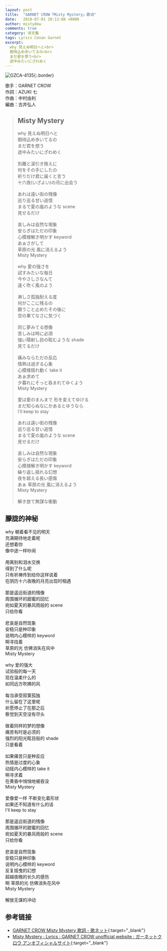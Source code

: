 ```yaml
---
layout: post
title:  "GARNET CROW「Misty Mystery」歌词"
date:   2018-07-01 20:11:08 +0800
author: mistydew
comments: true
category: 译文集
tags: Lyrics Conan Garnet
excerpt:
  why 見えぬ明日へと<br>
  期待込め歩いてるの<br>
  まだ君を想う<br>
  途中みたいにざわめく
---
```

![GZCA-4135](https://ganekuro.github.io/images/discography/single/GZCA-4135.jpg){:.border}

歌手：GARNET CROW<br>
作詞：AZUKI 七<br>
作曲：中村由利<br>
編曲：古井弘人

<blockquote class="original">
  <h2>Misty Mystery</h2>
  <p>
    why 見えぬ明日へと<br>
    期待込め歩いてるの<br>
    まだ君を想う<br>
    途中みたいにざわめく<br>
    <br>
    別離と涙引き換えに<br>
    何をその手にしたの<br>
    祈りだけ君に届くと言う<br>
    十六夜(いざよい)の月に出会う<br>
    <br>
    あれは遠い街の残像<br>
    巡り巡る甘い追憶<br>
    まるで夏の嵐のような scene<br>
    見せるだけ<br>
    <br>
    哀しみは自然な現象<br>
    安らぎはただの印象<br>
    心模様解き明かす keyword<br>
    あぁさがして<br>
    草原の光 風に消えるよう<br>
    Misty Mystery<br>
    <br>
    why 愛の強さを<br>
    試すみたいな毎日<br>
    今やさしさなんて<br>
    遠く吹く風のよう<br>
    <br>
    淋しさ孤独耐える度<br>
    何がここに残るの<br>
    願うこと止めたその後に<br>
    空の果てなさに気づく<br>
    <br>
    同じ夢みてる想像<br>
    苦しみは時に必須<br>
    強い陽射し目の眩むような shade<br>
    見てるだけ<br>
    <br>
    痛みならただの反応<br>
    情熱は過ぎる心象<br>
    心模様揺れ動く take it<br>
    あぁ求めて<br>
    夕暮れにそっと呑まれてゆくよう<br>
    Misty Mystery<br>
    <br>
    愛は愛のまんまで 形を変えてゆける<br>
    まだ知らぬなにかあるとゆうなら<br>
    I'll keep to stay<br>
    <br>
    あれは遠い街の残像<br>
    巡り巡る甘い追憶<br>
    まるで夏の嵐のような scene<br>
    見せるだけ<br>
    <br>
    哀しみは自然な現象<br>
    安らぎはただの印象<br>
    心模様解き明かす keyword<br>
    繰り返し揺れる幻想<br>
    夜を超える長い感傷<br>
    あぁ 草原の光 風に消えるよう<br>
    Misty Mystery<br>
    <br>
    解き放て無謀な衝動
  </p>
</blockquote>

<div class="translation">
  <h2>朦胧的神秘</h2>
  <p>
    why 朝着看不见的明天<br>
    充满期待地走着呢<br>
    还想着你<br>
    像中途一样吵闹<br>
    <br>
    用离别和泪水交换<br>
    得到了什么呢<br>
    只有祈祷传到给你这样说着<br>
    在阴历十六夜晚的月亮出现时相遇<br>
    <br>
    那是遥远街道的残像<br>
    周围循环的甜蜜的回忆<br>
    宛如夏天的暴风雨般的 scene<br>
    只给你看<br>
    <br>
    悲哀是自然现象<br>
    安稳只是种印象<br>
    说明内心模样的 keyword<br>
    啊寻找着<br>
    草原的光 仿佛消失在风中<br>
    Misty Mystery<br>
    <br>
    why 爱的强大<br>
    试验般的每一天<br>
    现在温柔什么的<br>
    如同远方吹拂的风<br>
    <br>
    每当承受寂寞孤独<br>
    什么留在了这里呢<br>
    祈愿停止了在那之后<br>
    察觉到天空没有尽头<br>
    <br>
    做着同样的梦的想像<br>
    痛苦有时是必须的<br>
    强烈的阳光眩目般的 shade<br>
    只是看着<br>
    <br>
    如果痛苦只是种反应<br>
    热情是过度的心象<br>
    动摇内心模样的 take it<br>
    啊寻求着<br>
    在黄昏中悄悄地被吞没<br>
    Misty Mystery<br>
    <br>
    爱像爱一样 不断变化着形状<br>
    如果还不知道有什么的话<br>
    I'll keep to stay<br>
    <br>
    那是遥远街道的残像<br>
    周围循环的甜蜜的回忆<br>
    宛如夏天的暴风雨般的 scene<br>
    只给你看<br>
    <br>
    悲哀是自然现象<br>
    安稳只是种印象<br>
    说明内心模样的 keyword<br>
    反复摇曳的幻想<br>
    超越夜晚的长久的感伤<br>
    啊 草原的光 仿佛消失在风中<br>
    Misty Mystery<br>
    <br>
    解放无谋的冲动
  </p>
</div>

## 参考链接

* [GARNET CROW Misty Mystery 歌詞 - 歌ネット](https://www.uta-net.com/song/117216/){:target="_blank"}
* [Misty Mystery : Lyrics : GARNET CROW unofficial website : ガーネットクロウ アンオフィシャルサイト](https://ganekuro.github.io/lyrics/original/Misty-Mystery.html){:target="_blank"}

